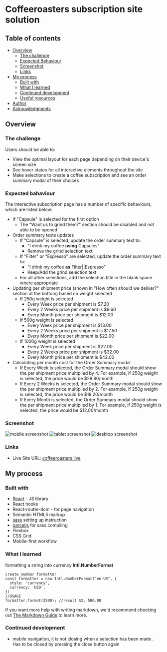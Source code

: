 # Coffeeroasters subscription site solution

## Table of contents

- [Overview](#overview)
  - [The challenge](#the-challenge)
  - [Expected Behaviour](#expected-behaviour)
  - [Screenshot](#screenshot)
  - [Links](#links)
- [My process](#my-process)
  - [Built with](#built-with)
  - [What I learned](#what-i-learned)
  - [Continued development](#continued-development)
  - [Useful resources](#useful-resources)
- [Author](#author)
- [Acknowledgments](#acknowledgments)


## Overview

### The challenge

Users should be able to:

- View the optimal layout for each page depending on their device's screen size
- See hover states for all interactive elements throughout the site
- Make selections to create a coffee subscription and see an order summary modal of their choices

### Expected bahaviour

The interactive subscription page has a number of specific behaviours, which are listed below:

- If "Capsule" is selected for the first option
  - The "Want us to grind them?" section should be disabled and not able to be opened
- Order summary texts updates
  - If "Capsule" is selected, update the order summary text to:
    - "I drink my coffee **using** Capsules"
    - Remove the grind selection text
  - If "Filter" or "Espresso" are selected, update the order summary text to:
    - "I drink my coffee **as** Filter||Espresso"
    - Keep/Add the grind selection text
  - For all other selections, add the selection title in the blank space where appropriate
- Updating per shipment price (shown in "How often should we deliver?" section at the bottom) based on weight selected
  - If 250g weight is selected
    - Every Week price per shipment is $7.20
    - Every 2 Weeks price per shipment is $9.60
    - Every Month price per shipment is $12.00
  - If 500g weight is selected
    - Every Week price per shipment is $13.00
    - Every 2 Weeks price per shipment is $17.50
    - Every Month price per shipment is $22.00
  - If 1000g weight is selected
    - Every Week price per shipment is $22.00
    - Every 2 Weeks price per shipment is $32.00
    - Every Month price per shipment is $42.00
- Calculating per month cost for the Order Summary modal
  - If Every Week is selected, the Order Summary modal should show the per shipment price multiplied by 4. For example, if 250g weight is selected, the price would be $28.80/month
  - If Every 2 Weeks is selected, the Order Summary modal should show the per shipment price multiplied by 2. For example, if 250g weight is selected, the price would be $19.20/month
  - If Every Month is selected, the Order Summary modal should show the per shipment price multiplied by 1. For example, if 250g weight is selected, the price would be $12.00/month

### Screenshot

![mobile screenshot](./src/assets/coffeem.png)
![tablet screenshot](./src/assets/coffeet.png)
![desktop screenshot](./src/assets/coffeed.png)


### Links

- Live Site URL: [coffeeroasters live](https://chamumutezva.github.io/sunnyside-agency-landing-page-main/)

## My process

### Built with
- [React](https://reactjs.org/) - JS library
- React hooks
- React-router-dom - for page navigation
- Semantic HTML5 markup
- [sass](https://medium.com/nerd-for-tech/add-sass-to-your-react-app-in-2021-here-is-how-c7260c323a5a) setting up instruction
- [parceljs](https://parceljs.org/) for sass compiling
- Flexbox
- CSS Grid
- Mobile-first workflow


### What I learned

formatting a string into currency
**Intl.NumberFormat**
```
create number formatter
const formatter = new Intl.NumberFormat("en-US", {
  style: 'currency',
  currency: 'USD',
})
//USAGE
formatter.format(2500); //result $2, 500.00
```

If you want more help with writing markdown, we'd recommend checking out [The Markdown Guide](https://www.markdownguide.org/) to learn more.


### Continued development

- mobile navigation, it is not closing when a selection has been made . Has to be closed by pressing the close button again


